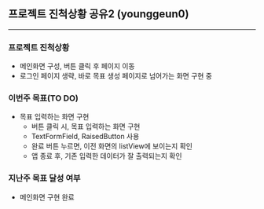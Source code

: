 ## 프로젝트 진척상황 공유2 (younggeun0)

---

### 프로젝트 진척상황

* 메인화면 구성, 버튼 클릭 후 페이지 이동
* 로그인 페이지 생략, 바로 목표 생성 페이지로 넘어가는 화면 구현 중

### 이번주 목표(TO DO)

* 목표 입력하는 화면 구현
  * 버튼 클릭 시, 목표 입력하는 화면 구현
  * TextFormField, RaisedButton 사용
  * 완료 버튼 누르면, 이전 화면의 listView에 보이는지 확인
  * 앱 종료 후, 기존 입력한 데이터가 잘 출력되는지 확인

### 지난주 목표 달성 여부

* 메인화면 구현 완료
